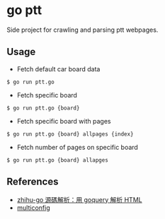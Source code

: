 # go ptt 

Side project for crawling and parsing ptt webpages.

## Usage

- Fetch default car board data

```
$ go run ptt.go
```

- Fetch specific board

```
$ go run ptt.go {board}
```

- Fetch specific board with pages

```
$ go run ptt.go {board} allpages {index}
```

- Fetch number of pages on specific board

```
$ go run ptt.go {board} allapges
```

## References
- [zhihu-go 源碼解析：用 goquery 解析 HTML](http://liyangliang.me/posts/2016/03/zhihu-go-insight-parsing-html-with-goquery/)
- [multiconfig](https://github.com/koding/multiconfig)
